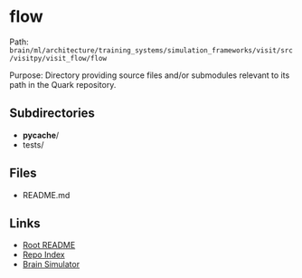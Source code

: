 # flow

Path: `brain/ml/architecture/training_systems/simulation_frameworks/visit/src/visitpy/visit_flow/flow`

Purpose: Directory providing source files and/or submodules relevant to its path in the Quark repository.

## Subdirectories
- __pycache__/
- tests/

## Files
- README.md

## Links
- [Root README](../../../../../../../../../README.md)
- [Repo Index](../../../../../../../../../repo_index.json)
- [Brain Simulator](../../../../../../../../../brain/architecture/brain_simulator.py)

